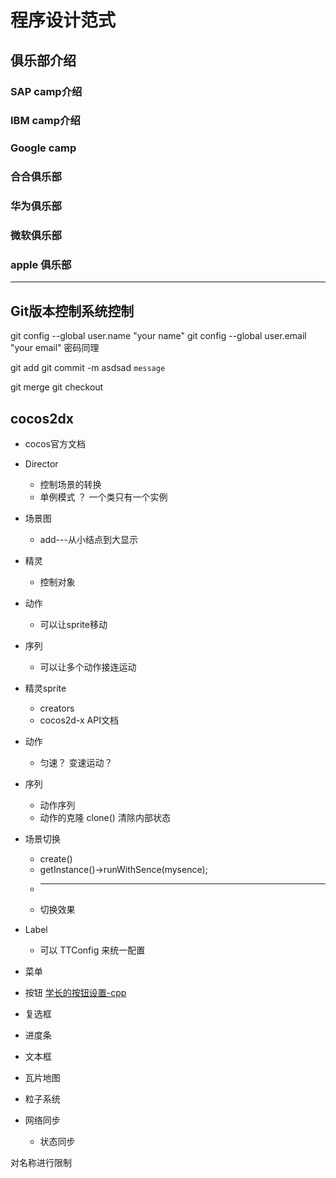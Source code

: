 # 程序设计范式 

## 俱乐部介绍
### SAP camp介绍  
### IBM camp介绍
### Google camp
### 合合俱乐部
### 华为俱乐部
### 微软俱乐部
### apple 俱乐部

***
## Git版本控制系统控制
git config --global user.name "your name"
git config --global user.email "your email"
密码同理

git add
git commit  -m asdsad  `message`

git merge
git checkout

## cocos2dx

- cocos官方文档

- Director
  - 控制场景的转换
  - 单例模式 ？ 一个类只有一个实例
- 场景图
  - add---从小结点到大显示
- 精灵
  - 控制对象  
- 动作
  - 可以让sprite移动
- 序列
  - 可以让多个动作接连运动

- 精灵sprite
  - creators
  - cocos2d-x API文档 
- 动作
  - 匀速？ 变速运动？
- 序列
  - 动作序列
  - 动作的克隆 clone() 清除内部状态
-  场景切换
   -  create()
   -  getInstance()->runWithSence(mysence);
   - ***
   - 切换效果   
- Label
  - 可以 TTConfig 来统一配置
- 菜单
- 按钮 [学长的按钮设置-cpp](https://github.com/MinmusLin/Teamfight_Tactics/blob/main/src/Classes/Button/HoverButton.cpp)
- 复选框
- 进度条
- 文本框
- 瓦片地图
- 粒子系统
- 网络同步
  - 状态同步
  


对名称进行限制